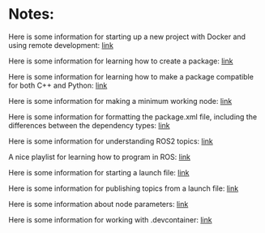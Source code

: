 # Notes:
Here is some information for starting up a new project with Docker and using remote development: [link](https://docs.ros.org/en/humble/How-To-Guides/Setup-ROS-2-with-VSCode-and-Docker-Container.html#install-remote-development-extension)

Here is some information for learning how to create a package: [link](https://docs.ros.org/en/foxy/Tutorials/Beginner-Client-Libraries/Creating-Your-First-ROS2-Package.html#what-is-a-ros-2-package)

Here is some information for learning how to make a package compatible for both C++ and Python: [link](https://roboticsbackend.com/ros2-package-for-both-python-and-cpp-nodes/)

Here is some information for making a minimum working node: [link](https://roboticsbackend.com/write-minimal-ros2-cpp-node/)

Here is some information for formatting the package.xml file, including the differences between the dependency types: [link](http://wiki.ros.org/catkin/package.xml)

Here is some information for understanding ROS2 topics: [link](https://docs.ros.org/en/foxy/Tutorials/Beginner-CLI-Tools/Understanding-ROS2-Topics/Understanding-ROS2-Topics.html#ros2-topic-list)

A nice playlist for learning how to program in ROS: [link](https://www.youtube.com/playlist?list=PLLSegLrePWgJudpPUof4-nVFHGkB62Izy)

Here is some information for starting a launch file: [link](https://roboticsbackend.com/ros2-launch-file-example/)

Here is some information for publishing topics from a launch file: [link](https://answers.ros.org/question/386216/ros2-topic-pub-from-launch-file/)

Here is some information about node parameters: [link](https://docs.ros.org/en/rolling/Concepts/Basic/About-Parameters.html)

Here is some information for working with .devcontainer: [link](https://www.allisonthackston.com/articles/vscode-docker-ros2.html)